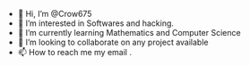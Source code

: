 - 👋 Hi, I’m @Crow675
- 👀 I’m interested in Softwares and hacking.
- 🌱 I’m currently learning Mathematics and Computer Science
- 💞️ I’m looking to collaborate on any project available
- 📫 How to reach me my email .

<!---
Crow675/Crow675 is a ✨ special ✨ repository because its `README.md` (this file) appears on your GitHub profile.
You can click the Preview link to take a look at your changes.
--->
